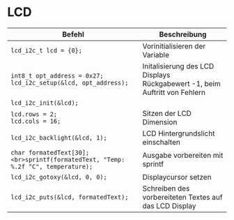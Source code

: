 # LCD

| Befehl | Beschreibung |
|---|---|
| `lcd_i2c_t lcd = {0};` | Vorinitialisieren der Variable |
| `int8_t opt_address = 0x27;`<br>`lcd_i2c_setup(&lcd, opt_address);` | Initalisierung des LCD Displays<br> Rückgabewert -1, beim Auftritt von Fehlern |
| `lcd_i2c_init(&lcd);` |  |
| `lcd.rows = 2;`<br>`lcd.cols = 16;` | Sitzen der LCD Dimension |
| `lcd_i2c_backlight(&lcd, 1);` | LCD Hintergrundslicht einschalten |
| `char formatedText[30];<br>sprintf(formatedText, "Temp: %.2f °C", temperature);` | Ausgabe vorbereiten mit sprintf |
| `lcd_i2c_gotoxy(&lcd, 0, 0);` | Displaycursor setzen |
| `lcd_i2c_puts(&lcd, formatedText);` | Schreiben des vorbereiteten Textes auf das LCD Display |
